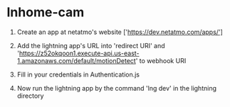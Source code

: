 # Inhome-cam

1. Create an app at netatmo's website ['https://dev.netatmo.com/apps/']

2. Add the lightning app's URL into 'redirect URI' and 'https://z52okqoon1.execute-api.us-east-1.amazonaws.com/default/motionDetect' to webhook URI

3. Fill in your credentials in Authentication.js

4. Now run the lightning app by the command 'lng dev' in the lightning directory